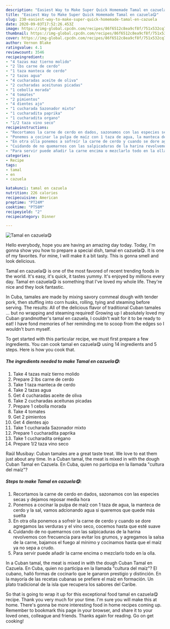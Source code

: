 ```yaml
---
description: "Easiest Way to Make Super Quick Homemade Tamal en cazuela😋"
title: "Easiest Way to Make Super Quick Homemade Tamal en cazuela😋"
slug: 230-easiest-way-to-make-super-quick-homemade-tamal-en-cazuela
date: 2020-09-03T17:52:26.453Z
image: https://img-global.cpcdn.com/recipes/86f6512c8ea9cf8f/751x532cq70/tamal-en-cazuela😋-foto-principal.jpg
thumbnail: https://img-global.cpcdn.com/recipes/86f6512c8ea9cf8f/751x532cq70/tamal-en-cazuela😋-foto-principal.jpg
cover: https://img-global.cpcdn.com/recipes/86f6512c8ea9cf8f/751x532cq70/tamal-en-cazuela😋-foto-principal.jpg
author: Vernon Blake
ratingvalue: 4.1
reviewcount: 3546
recipeingredient:
- "4 tazas maz tierno molido"
- "2 lbs carne de cerdo"
- "1 taza manteca de cerdo"
- "2 tazas agua"
- "4 cucharadas aceite de oliva"
- "2 cucharadas aceitunas picadas"
- "1 cebolla morada"
- "4 tomates"
- "2 pimientos"
- "4 dientes ajo"
- "1 cucharada Sazonador mixto"
- "1 cucharadita paprika"
- "1 cucharadita organo"
- "1/2 taza vino seco"
recipeinstructions:
- "Recortamos la carne de cerdo en dados, sazonamos con las especies secas y dejamos reposar media hora"
- "Ponemos a cocinar la pulpa de maíz con 1 taza de agua, la manteca de cerdo y la sal, vamos adcionando agua si queremos que quede más suelta"
- "En otra olla ponemos a sofreír la carne de cerdo y cuando se dore agregamos las verduras y el vino seco, cocemos hasta que esté suave"
- "Cuidando de no quemarnos con las salpicaduras de la harina revolvemos con frecuencia para evitar los grumos, y agregamos la salsa de la carne, bajamos el fuego al mínimo y cocinamos hasta que el maíz ya no sepa a crudo."
- "Para servir puede añadir la carne encima o mezclarlo todo en la olla."
categories:
- Recipe
tags:
- tamal
- en
- cazuela

katakunci: tamal en cazuela 
nutrition: 226 calories
recipecuisine: American
preptime: "PT24M"
cooktime: "PT58M"
recipeyield: "2"
recipecategory: Dinner

---
```



![Tamal en cazuela😋](https://img-global.cpcdn.com/recipes/86f6512c8ea9cf8f/751x532cq70/tamal-en-cazuela😋-foto-principal.jpg)

Hello everybody, hope you are having an amazing day today. Today, I'm gonna show you how to prepare a special dish, tamal en cazuela😋. It is one of my favorites. For mine, I will make it a bit tasty. This is gonna smell and look delicious.

Tamal en cazuela😋 is one of the most favored of recent trending foods in the world. It's easy, it's quick, it tastes yummy. It's enjoyed by millions every day. Tamal en cazuela😋 is something that I've loved my whole life. They're nice and they look fantastic.

In Cuba, tamales are made by mixing savory cornmeal dough with tender pork, then stuffing into corn husks, rolling, tying and steaming before serving. The results: All of the delicious flavor of traditional Cuban tamales … but no wrapping and steaming required! Growing up I absolutely loved my Cuban grandmother&#39;s tamal en cazuela, I couldn&#39;t wait for it to be ready to eat! I have fond memories of her reminding me to scoop from the edges so I wouldn&#39;t burn myself.


To get started with this particular recipe, we must first prepare a few ingredients. You can cook tamal en cazuela😋 using 14 ingredients and 5 steps. Here is how you cook that.

<!--inarticleads1-->

##### The ingredients needed to make Tamal en cazuela😋:

1. Take 4 tazas maíz tierno molido
1. Prepare 2 lbs carne de cerdo
1. Take 1 taza manteca de cerdo
1. Take 2 tazas agua
1. Get 4 cucharadas aceite de oliva
1. Take 2 cucharadas aceitunas picadas
1. Prepare 1 cebolla morada
1. Take 4 tomates
1. Get 2 pimientos
1. Get 4 dientes ajo
1. Take 1 cucharada Sazonador mixto
1. Prepare 1 cucharadita paprika
1. Take 1 cucharadita orégano
1. Prepare 1/2 taza vino seco


Raúl Musibay: Cuban tamales are a great taste treat. We love to eat them just about any time. In a Cuban tamal, the meat is mixed in with the dough Cuban Tamal en Cazuela. En Cuba, quien no participa en la llamada &#34;cultura del maíz&#34;? 

<!--inarticleads2-->

##### Steps to make Tamal en cazuela😋:

1. Recortamos la carne de cerdo en dados, sazonamos con las especies secas y dejamos reposar media hora
1. Ponemos a cocinar la pulpa de maíz con 1 taza de agua, la manteca de cerdo y la sal, vamos adcionando agua si queremos que quede más suelta
1. En otra olla ponemos a sofreír la carne de cerdo y cuando se dore agregamos las verduras y el vino seco, cocemos hasta que esté suave
1. Cuidando de no quemarnos con las salpicaduras de la harina revolvemos con frecuencia para evitar los grumos, y agregamos la salsa de la carne, bajamos el fuego al mínimo y cocinamos hasta que el maíz ya no sepa a crudo.
1. Para servir puede añadir la carne encima o mezclarlo todo en la olla.


In a Cuban tamal, the meat is mixed in with the dough Cuban Tamal en Cazuela. En Cuba, quien no participa en la llamada &#34;cultura del maíz&#34;? El cubano, halló formas de cocinarlo que le ganaron prestigio y distinción. En la mayoría de las recetas cubanas se prefiere el maíz en formación. Un plato tradicional de la isla que recupera los sabores del Caribe. 

So that is going to wrap it up for this exceptional food tamal en cazuela😋 recipe. Thank you very much for your time. I'm sure you will make this at home. There's gonna be more interesting food in home recipes coming up. Remember to bookmark this page in your browser, and share it to your loved ones, colleague and friends. Thanks again for reading. Go on get cooking!
